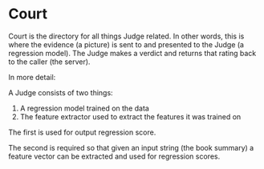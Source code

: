 # Court

Court is the directory for all things Judge related. In other words, this is where the evidence (a picture) is sent to and presented to the Judge (a regression model). The Judge makes a verdict and returns that rating back to the caller (the server).

In more detail:

A Judge consists of two things:
1. A regression model trained on the data
2. The feature extractor used to extract the features it was trained on

The first is used for output regression score.

The second is required so that given an input string (the book summary) a feature vector can be extracted and used for regression scores.